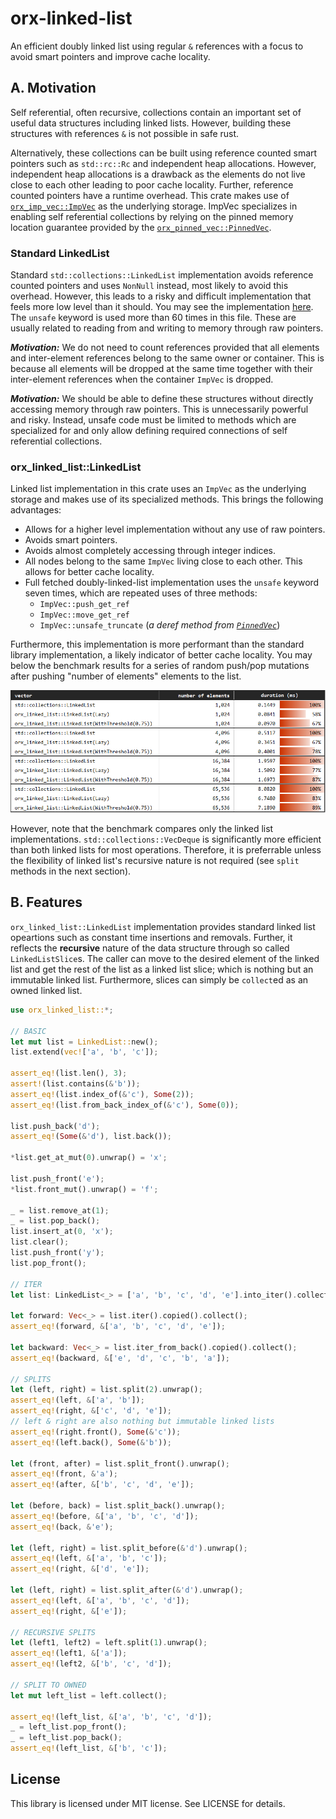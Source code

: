 # orx-linked-list

An efficient doubly linked list using regular `&` references with a focus to avoid smart pointers and improve cache locality.

## A. Motivation

Self referential, often recursive, collections contain an important set of useful data structures including linked lists. However, building these structures with references `&` is not possible in safe rust.

Alternatively, these collections can be built using reference counted smart pointers such as `std::rc::Rc` and independent heap allocations. However, independent heap allocations is a drawback as the elements do not live close to each other leading to poor cache locality. Further, reference counted pointers have a runtime overhead. This crate makes use of [`orx_imp_vec::ImpVec`](https://crates.io/crates/orx-imp-vec) as the underlying storage. ImpVec specializes in enabling self referential collections by relying on the pinned memory location guarantee provided by the [`orx_pinned_vec::PinnedVec`](https://crates.io/crates/orx-pinned-vec).

### Standard LinkedList

Standard `std::collections::LinkedList` implementation avoids reference counted pointers and uses `NonNull` instead, most likely to avoid this overhead. However, this leads to a risky and difficult implementation that feels more low level than it should. You may see the implementation [here](https://doc.rust-lang.org/src/alloc/collections/linked_list.rs.html). The `unsafe` keyword is used more than 60 times in this file. These are usually related to reading from and writing to memory through raw pointers.

***Motivation:*** We do not need to count references provided that all elements and inter-element references belong to the same owner or container. This is because all elements will be dropped at the same time together with their inter-element references when the container `ImpVec` is dropped.

***Motivation:*** We should be able to define these structures without directly accessing memory through raw pointers. This is unnecessarily powerful and risky. Instead, unsafe code must be limited to methods which are specialized for and only allow defining required connections of self referential collections.

### orx_linked_list::LinkedList

Linked list implementation in this crate uses an `ImpVec` as the underlying storage and makes use of its specialized methods. This brings the following advantages:

* Allows for a higher level implementation without any use of raw pointers.
* Avoids smart pointers.
* Avoids almost completely accessing through integer indices.
* All nodes belong to the same `ImpVec` living close to each other. This allows for better cache locality.
* Full fetched doubly-linked-list implementation uses the `unsafe` keyword seven times, which are repeated uses of three methods:
  * `ImpVec::push_get_ref`
  * `ImpVec::move_get_ref`
  * `ImpVec::unsafe_truncate` (*a deref method from [`PinnedVec`](https://crates.io/crates/orx-pinned-vec)*)

Furthermore, this implementation is more performant than the standard library implementation, a likely indicator of better cache locality. You may below the benchmark results for a series of random push/pop mutations after pushing "number of elements" elements to the list.

<img src="https://raw.githubusercontent.com/orxfun/orx-linked-list/main/docs/img/bench_mutation_ends.PNG" alt="https://raw.githubusercontent.com/orxfun/orx-linked-list/main/docs/img/bench_mutation_ends.PNG" />

However, note that the benchmark compares only the linked list implementations. `std::collections::VecDeque` is significantly more efficient than both linked lists for most operations. Therefore, it is preferrable unless the flexibility of linked list's recursive nature is not required (see `split` methods in the next section).

## B. Features

`orx_linked_list::LinkedList` implementation provides standard linked list opeartions such as constant time insertions and removals. Further, it reflects the **recursive** nature of the data structure through so called `LinkedListSlice`s. The caller can move to the desired element of the linked list and get the rest of the list as a linked list slice; which is nothing but an immutable linked list. Furthermore, slices can simply be `collect`ed as an owned linked list.

```rust
use orx_linked_list::*;

// BASIC
let mut list = LinkedList::new();
list.extend(vec!['a', 'b', 'c']);

assert_eq!(list.len(), 3);
assert!(list.contains(&'b'));
assert_eq!(list.index_of(&'c'), Some(2));
assert_eq!(list.from_back_index_of(&'c'), Some(0));

list.push_back('d');
assert_eq!(Some(&'d'), list.back());

*list.get_at_mut(0).unwrap() = 'x';

list.push_front('e');
*list.front_mut().unwrap() = 'f';

_ = list.remove_at(1);
_ = list.pop_back();
list.insert_at(0, 'x');
list.clear();
list.push_front('y');
list.pop_front();

// ITER
let list: LinkedList<_> = ['a', 'b', 'c', 'd', 'e'].into_iter().collect();

let forward: Vec<_> = list.iter().copied().collect();
assert_eq!(forward, &['a', 'b', 'c', 'd', 'e']);

let backward: Vec<_> = list.iter_from_back().copied().collect();
assert_eq!(backward, &['e', 'd', 'c', 'b', 'a']);

// SPLITS
let (left, right) = list.split(2).unwrap();
assert_eq!(left, &['a', 'b']);
assert_eq!(right, &['c', 'd', 'e']);
// left & right are also nothing but immutable linked lists
assert_eq!(right.front(), Some(&'c'));
assert_eq!(left.back(), Some(&'b'));

let (front, after) = list.split_front().unwrap();
assert_eq!(front, &'a');
assert_eq!(after, &['b', 'c', 'd', 'e']);

let (before, back) = list.split_back().unwrap();
assert_eq!(before, &['a', 'b', 'c', 'd']);
assert_eq!(back, &'e');

let (left, right) = list.split_before(&'d').unwrap();
assert_eq!(left, &['a', 'b', 'c']);
assert_eq!(right, &['d', 'e']);

let (left, right) = list.split_after(&'d').unwrap();
assert_eq!(left, &['a', 'b', 'c', 'd']);
assert_eq!(right, &['e']);

// RECURSIVE SPLITS
let (left1, left2) = left.split(1).unwrap();
assert_eq!(left1, &['a']);
assert_eq!(left2, &['b', 'c', 'd']);

// SPLIT TO OWNED
let mut left_list = left.collect();

assert_eq!(left_list, &['a', 'b', 'c', 'd']);
_ = left_list.pop_front();
_ = left_list.pop_back();
assert_eq!(left_list, &['b', 'c']);
```

## License

This library is licensed under MIT license. See LICENSE for details.
